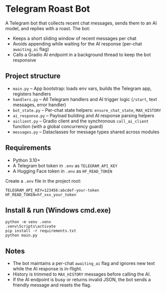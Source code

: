 # Telegram Roast Bot

A Telegram bot that collects recent chat messages, sends them to an AI model, and replies with a roast. The bot:
- Keeps a short sliding window of recent messages per chat
- Avoids appending while waiting for the AI response (per-chat `awaiting_ai` flag)
- Calls a Gradio AI endpoint in a background thread to keep the bot responsive

## Project structure

- `main.py` – App bootstrap: loads env vars, builds the Telegram app, registers handlers
- `handlers.py` – All Telegram handlers and AI trigger logic (`/start`, text messages, error handler)
- `bot_state.py` – Per-chat state helpers: `ensure_chat_state`, `MAX_HISTORY`
- `ai_response.py` – Payload building and AI response parsing helpers
- `aiclient.py` – Gradio client and the synchronous `call_ai_client` function (with a global concurrency guard)
- `messages.py` – Dataclasses for message types shared across modules

## Requirements

- Python 3.10+
- A Telegram bot token in `.env` as `TELEGRAM_API_KEY`
- A Hugging Face token in `.env` as `HF_READ_TOKEN`

Create a `.env` file in the project root:

```
TELEGRAM_API_KEY=123456:abcdef-your-token
HF_READ_TOKEN=hf_xxx_your_token
```

## Install & run (Windows cmd.exe)

```
python -m venv .venv
.venv\Scripts\activate
pip install -r requirements.txt
python main.py
```

## Notes
- The bot maintains a per-chat `awaiting_ai` flag and ignores new text while the AI response is in-flight.
- History is trimmed to `MAX_HISTORY` messages before calling the AI.
- If the AI endpoint is busy or returns invalid JSON, the bot sends a friendly message and resets the flag.

